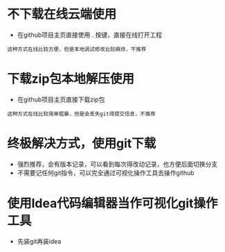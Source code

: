 # 不下载在线云端使用

- 在github项目主页直接使用 . 按键，直接在线打开工程

```
这种方式在线比较方便，但是本地调试修改比较麻烦，不推荐
```

# 下载zip包本地解压使用

- 在github项目主页直接下载zip包

```
这种方式在线比较简单粗暴，但是会丢失git得提交信息，不推荐
```

# 终极解决方式，使用git下载

- 强烈推荐，会有版本记录，可以看到每次得改动记录，也方便后面切换分支
- 不需要记任何git指令，可以完全通过可视化操作工具去操作github

# 使用Idea代码编辑器当作可视化git操作工具

- 先装git再装idea
